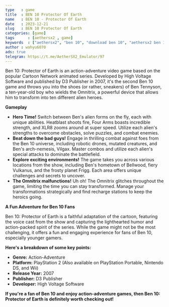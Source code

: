 ```yaml
---
type   : game
title  : BEN 10 Protector Of Earth
name   : BEN 10 - Protector Of Earth
date   : 2023-12-21
slug   : BEN 10 Protector Of Earth
categories: [game]
tags      : [aethersx2 , game]
keywords  : ["aethersx2", "ben 10", "download ben 10", "aethersx2 ben 10"]
author : wahyu6070
ads: true
telegram: https://t.me/AetherSX2_Emulator/97
---
```



Ben 10: Protector of Earth is an action-adventure video game based on the popular Cartoon Network animated series. Developed by High Voltage Software and published by D3 Publisher in 2007, it's the second Ben 10 game and throws you into the shoes (or rather, sneakers) of Ben Tennyson, a ten-year-old boy who wields the Omnitrix, a powerful device that allows him to transform into ten different alien heroes.

**Gameplay**

* **Hero Time!**  Switch between Ben's alien forms on the fly, each with unique abilities.  Heatblast shoots fire, Four Arms boasts incredible strength, and XLR8 zooms around at super speed. Utilize each alien's strengths to overcome obstacles, solve puzzles, and combat enemies.
* **Beat down the bad guys!** Engage in thrilling combat against foes from the Ben 10 universe, including robotic drones, mutated creatures, and Ben's arch-nemesis, Vilgax.  Master combos and utilize each alien's special attacks to dominate the battlefield.
* **Explore exciting environments!**  The game takes you across various locations from the show, including Ben's hometown of Bellwood, fiery Vulkanus, and the frosty planet Frigg.  Each area offers unique challenges and secrets to uncover.
* **The Omnitrix malfunctions!**  Uh oh!  The Omnitrix glitches throughout the game, limiting the time you can stay transformed.  Manage your transformations strategically and find recharge stations to keep the heroics going.

**A Fun Adventure for Ben 10 Fans**

Ben 10: Protector of Earth is a faithful adaptation of the cartoon, featuring the voice cast from the show and capturing the lighthearted humor and action-packed spirit of the series. While the game might not be the most challenging, it offers a fun and engaging experience for fans of Ben 10, especially younger gamers.

**Here's a breakdown of some key points:**

* **Genre:** Action-Adventure
* **Platform:** PlayStation 2 (Also available on PlayStation Portable, Nintendo DS, and Wii)
* **Release Year:** 2007
* **Publisher:** D3 Publisher
* **Developer:** High Voltage Software

**If you're a fan of Ben 10 and enjoy action-adventure games, then Ben 10: Protector of Earth is definitely worth checking out!**


